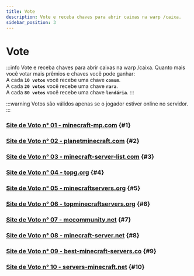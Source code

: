 ```yaml
---
title: Vote
description: Vote e receba chaves para abrir caixas na warp /caixa.
sidebar_position: 3
---
```


# Vote

:::info Vote e receba chaves para abrir caixas na warp /caixa.
Quanto mais você votar mais prêmios e chaves você pode ganhar:  
A cada **`10 votos`** você recebe uma chave **`comum`**.  
A cada **`20 votos`** você recebe uma chave **`rara`**.  
A cada **`80 votos`** você recebe uma chave **`lendária`**.
:::

:::warning Votos são válidos apenas se o jogador estiver online no servidor.
:::

### [Site de Voto n° 01 - minecraft-mp.com](https://minecraft-mp.com/server/225174/vote) {#1}

### [Site de Voto n° 02 - planetminecraft.com](https://www.planetminecraft.com/server/armageddon-server/vote) {#2}

### [Site de Voto n° 03 - minecraft-server-list.com](https://minecraft-server-list.com/server/441552/vote) {#3}

### [Site de Voto n° 04 - topg.org](https://topg.org/Minecraft/in-515193) {#4}

### [Site de Voto n° 05 - minecraftservers.org](https://minecraftservers.org/vote/554608) {#5}

### [Site de Voto n° 06 - topminecraftservers.org](https://topminecraftservers.org/vote/6030) {#6}

### [Site de Voto n° 07 - mccommunity.net](https://mccommunity.net/server/127-Armageddon+Server/vote) {#7}

### [Site de Voto n° 08 - minecraft-server.net](https://minecraft-server.net/vote/ArmaMC) {#8}

### [Site de Voto n° 09 - best-minecraft-servers.co](https://best-minecraft-servers.co/server-armageddon-server.4190/vote) {#9}

### [Site de Voto n° 10 - servers-minecraft.net](https://servers-minecraft.net/server-armageddon-server.1115/vote) {#10}
